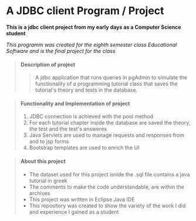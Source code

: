 # A JDBC client Program / Project

**This is a jdbc client project from my early days as a Computer Science student**

_This programm was created for the eighth semester class Educational Software 
and is the final project for the class_

> #### Description of project
>
>>A jdbc application that runs queries in pgAdmin to simulate the functionality of a programming tutorial class that saves the tutorial's theory and tests in the database.

> #### Functionality and Implementation of project
>
> 1. JDBC connection is achieved with the pool method
> 2. For each tutorial chapter inside the database are saved the theory, the test and the test's answeres
> 3. Java Servlets are used to manage requests and responses from and to jsp forms
> 4. Bootstrap templates are used to enrich the UI

> #### About this project
>
> - The dataset used for this project isnide the .sql file contains a java tutorial in greek
> - The comments to make the code understandable, are within the archives
> - This project was written in Eclipse Java IDE
> - This repository was created to show the variety of the work I did and experience I gained as a student
>

